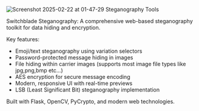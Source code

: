 ![Screenshot 2025-02-22 at 01-47-29 Steganography Tools](https://github.com/user-attachments/assets/2754f928-f41e-4082-aff6-6c71690ce3e5)

Switchblade Steganography: A comprehensive web-based steganography toolkit for data hiding and encryption.

Key features:
- Emoji/text steganography using variation selectors
- Password-protected message hiding in images
- File hiding within carrier images (supports most image file types like jpg,png,bmp etc...)
- AES encryption for secure message encoding
- Modern, responsive UI with real-time previews
- LSB (Least Significant Bit) steganography implementation

Built with Flask, OpenCV, PyCrypto, and modern web technologies.

